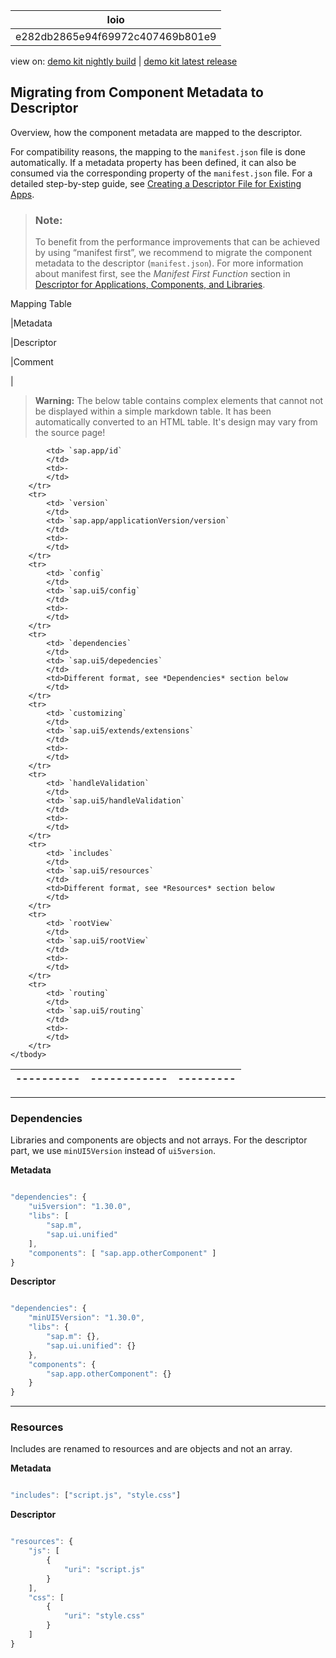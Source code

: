 <!-- loioe282db2865e94f69972c407469b801e9 -->

| loio |
| -----|
| e282db2865e94f69972c407469b801e9 |

<div id="loio">

view on: [demo kit nightly build](https://openui5nightly.hana.ondemand.com/#/topic/e282db2865e94f69972c407469b801e9) | [demo kit latest release](https://openui5.hana.ondemand.com/#/topic/e282db2865e94f69972c407469b801e9)</div>

## Migrating from Component Metadata to Descriptor

Overview, how the component metadata are mapped to the descriptor.

For compatibility reasons, the mapping to the `manifest.json` file is done automatically. If a metadata property has been defined, it can also be consumed via the corresponding property of the `manifest.json` file. For a detailed step-by-step guide, see [Creating a Descriptor File for Existing Apps](Creating_a_Descriptor_File_for_Existing_Apps_3a9baba.md).

> ### Note:  
> To benefit from the performance improvements that can be achieved by using “manifest first”, we recommend to migrate the component metadata to the descriptor \(`manifest.json`\). For more information about manifest first, see the *Manifest First Function* section in [Descriptor for Applications, Components, and Libraries](Descriptor_for_Applications,_Components,_and_Libraries_be0cf40.md).

<a name="loioe282db2865e94f69972c407469b801e9__table_ogz_llt_45"/>Mapping Table

|Metadata

|Descriptor

|Comment

|
 > **Warning:** The below table contains complex elements that cannot not be displayed within a simple markdown table. It has been automatically converted to an HTML table. It's design may vary from the source page!

<table>
	<thead>
		<tr>
			<th>----------</th>
			<th>------------</th>
			<th>---------</th>
		</tr>
	</thead>
	<tbody>

			<td> `sap.app/id` 
			</td>
			<td>-
			</td>
		</tr>
		<tr>
			<td> `version` 
			</td>
			<td> `sap.app/applicationVersion/version` 
			</td>
			<td>-
			</td>
		</tr>
		<tr>
			<td> `config` 
			</td>
			<td> `sap.ui5/config` 
			</td>
			<td>-
			</td>
		</tr>
		<tr>
			<td> `dependencies` 
			</td>
			<td> `sap.ui5/depedencies` 
			</td>
			<td>Different format, see *Dependencies* section below
			</td>
		</tr>
		<tr>
			<td> `customizing` 
			</td>
			<td> `sap.ui5/extends/extensions` 
			</td>
			<td>-
			</td>
		</tr>
		<tr>
			<td> `handleValidation` 
			</td>
			<td> `sap.ui5/handleValidation` 
			</td>
			<td>-
			</td>
		</tr>
		<tr>
			<td> `includes` 
			</td>
			<td> `sap.ui5/resources` 
			</td>
			<td>Different format, see *Resources* section below
			</td>
		</tr>
		<tr>
			<td> `rootView` 
			</td>
			<td> `sap.ui5/rootView` 
			</td>
			<td>-
			</td>
		</tr>
		<tr>
			<td> `routing` 
			</td>
			<td> `sap.ui5/routing` 
			</td>
			<td>-
			</td>
		</tr>
	</tbody>
</table>

***

### Dependencies

Libraries and components are objects and not arrays. For the descriptor part, we use `minUI5Version` instead of `ui5version`.

**Metadata** 

``` js

"dependencies": {
    "ui5version": "1.30.0",
    "libs": [
        "sap.m",
        "sap.ui.unified"
    ],
    "components": [ "sap.app.otherComponent" ]
}
```

**Descriptor**

``` js

"dependencies": {
    "minUI5Version": "1.30.0",
    "libs": {
        "sap.m": {},
        "sap.ui.unified": {}
    },
    "components": {
        "sap.app.otherComponent": {}
    }
}
```

***

### Resources

Includes are renamed to resources and are objects and not an array.

**Metadata**

``` js

"includes": ["script.js", "style.css"]
```

**Descriptor**

``` js

"resources": {
    "js": [
        {
            "uri": "script.js"
        }
    ],
    "css": [
        {
            "uri": "style.css"
        }
    ]
}
```


